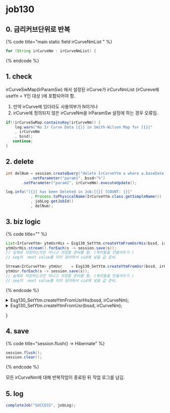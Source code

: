 # job130

## 0. 금리커브단위로 반복

{% code title="main static field irCurveNmList " %}
```java
for (String irCurveNm : irCurveNmList) {
```
{% endcode %}

## 1. check

irCurveSwMap(IrParamSw) 에서 설정된  irCurve가  irCurvNmList (irCureve에 useYn = Y인 대상 )에 포함되어야 함.&#x20;

1. 만약 irCurve에 있더라도 사용여부가 N이거나&#x20;
2. irCurve에 정의되지 않은 irCurveNm을 IrParamSw 설정에 하는 경우 오류임.&#x20;

```java
if(!irCurveSwMap.containsKey(irCurveNm)) { 
	log.warn("No Ir Curve Data [{}] in Smith-Wilson Map for [{}]"
	, irCurveNm
	, bssd);						
   continue;
}
```

## 2. delete

```java
int delNum = session.createQuery("delete IrCurveYtm a where a.baseDate like :param1 and a.irCurveNm = :param2")
           .setParameter("param1", bssd+"%")				
	   .setParameter("param2", irCurveNm).executeUpdate();

log.info("[{}] has been Deleted in Job:[{}] [COUNT: {}]"
           , Process.toPhysicalName(IrCurveYtm.class.getSimpleName())
           , jobLog.getJobId()
           , delNum);
```

## 3. biz logic

{% code title="" %}
```java
List<IrCurveYtm> ytmUsrHis = Esg130_SetYtm.createYtmFromUsrHis(bssd, irCurveNm);
ytmUsrHis.stream().forEach(s -> session.save(s));
// 실제로 저장하는것은 아니고 저장할 준비를 함. (쿼리들을 만들어두기 )
// seq의  next value를 미리 읽어와서 sid에 넣을 값 준비. 

Stream<IrCurveYtm> ytmUsr    = Esg130_SetYtm.createYtmFromUsr(bssd, irCurveNm);
ytmUsr.forEach(s -> session.save(s)); 
// 실제로 저장하는것은 아니고 저장할 준비를 함. (쿼리들을 만들어두기 )
// seq의  next value를 미리 읽어와서 sid에 넣을 값 준비. 
```
{% endcode %}

<details>

<summary>Esg130_SetYtm.createYtmFromUsrHis(bssd, irCurveNm);</summary>

{% code title="IrCurveYtmUsrHis" %}
```java
List<IrCurveYtm>       ytmList    = new ArrayList<IrCurveYtm>();		
List<String>           ytmTen     = Arrays.asList("M0003", "M0006", "M0009", "M0012", "M0018", "M0024", "M0030", "M0036", "M0048", "M0060", "M0084", "M0120", "M0180", "M0240", "M0360", "M0600");		
List<IrCurveYtmUsrHis> ytmUsrList = IrCurveYtmDao.getIrCurveYtmUsrHis(bssd, irCurveNm);

double toReal = 0.01;
// (단위변환 : % -> Real number)
int    digit  = 7;    
	
for(IrCurveYtmUsrHis usr : ytmUsrList) {
	
 for(int i=0; i<16; i++) {
  IrCurveYtm ytm = new IrCurveYtm();			
  
  ytm.setBaseDate(usr.getBaseDate());				
  ytm.setIrCurveNm(irCurveNm);				
  ytm.setIrCurve(usr.getIrCurve());				
  ytm.setMatCd(ytmTen.get(i));
    //  base tenor가 일정한 간격이 아니라 loop 처리가 어려움 ㅠ 
  if     (i==0)  {ytm.setYtm(round(StringUtil.objectToPrimitive(usr.getYtmM0003(), 0.0) * toReal, digit)); }
  else if(i==1)  {ytm.setYtm(round(StringUtil.objectToPrimitive(usr.getYtmM0006(), 0.0) * toReal, digit)); }
  else if(i==2)  {ytm.setYtm(round(StringUtil.objectToPrimitive(usr.getYtmM0009(), 0.0) * toReal, digit)); }
  else if(i==3)  {ytm.setYtm(round(StringUtil.objectToPrimitive(usr.getYtmM0012(), 0.0) * toReal, digit)); }
  else if(i==4)  {ytm.setYtm(round(StringUtil.objectToPrimitive(usr.getYtmM0018(), 0.0) * toReal, digit)); }
  else if(i==5)  {ytm.setYtm(round(StringUtil.objectToPrimitive(usr.getYtmM0024(), 0.0) * toReal, digit)); }
  else if(i==6)  {ytm.setYtm(round(StringUtil.objectToPrimitive(usr.getYtmM0030(), 0.0) * toReal, digit)); }
  else if(i==7)  {ytm.setYtm(round(StringUtil.objectToPrimitive(usr.getYtmM0036(), 0.0) * toReal, digit)); }
  else if(i==8)  {ytm.setYtm(round(StringUtil.objectToPrimitive(usr.getYtmM0048(), 0.0) * toReal, digit)); }
  else if(i==9)  {ytm.setYtm(round(StringUtil.objectToPrimitive(usr.getYtmM0060(), 0.0) * toReal, digit)); }
  else if(i==10) {ytm.setYtm(round(StringUtil.objectToPrimitive(usr.getYtmM0084(), 0.0) * toReal, digit)); }
  else if(i==11) {ytm.setYtm(round(StringUtil.objectToPrimitive(usr.getYtmM0120(), 0.0) * toReal, digit)); }
  else if(i==12) {ytm.setYtm(round(StringUtil.objectToPrimitive(usr.getYtmM0180(), 0.0) * toReal, digit)); }
  else if(i==13) {ytm.setYtm(round(StringUtil.objectToPrimitive(usr.getYtmM0240(), 0.0) * toReal, digit)); }
  else if(i==14) {ytm.setYtm(round(StringUtil.objectToPrimitive(usr.getYtmM0360(), 0.0) * toReal, digit)); }
  else {	  ytm.setYtm(round(StringUtil.objectToPrimitive(usr.getYtmM0600(), 0.0) * toReal, digit)); }
  
  ytm.setModifiedBy(jobId);
  ytm.setUpdateDate(LocalDateTime.now());
            
  ytmList.add(ytm);
 }				
}
log.info("{}({}) creates {} results from [{}]. They are inserted into [{}] Table", jobId, EJob.valueOf(jobId).getJobName(), ytmList.size(), toPhysicalName(IrCurveYtmUsrHis.class.getSimpleName()), toPhysicalName(IrCurveYtm.class.getSimpleName()));

return ytmList;

```
{% endcode %}

</details>

<details>

<summary>Esg130_SetYtm.createYtmFromUsr(bssd, irCurveNm);</summary>

{% code title="IrCurveYtmUs" %}
```java
public static Stream<IrCurveYtm> createYtmFromUsr
                   (String bssd, String irCurveNm) {

  return IrCurveYtmDao.getIrCurveYtmUsr(bssd)
                     .filter(s->s.getIrCurveNm().equals(irCurveNm))
                     .map(s->Esg130_SetYtm.buildFromYtmUsr(s));
}
```
{% endcode %}

{% code title="buildFromYtmUsr" %}
```java
private static IrCurveYtm buildFromYtmUsr(IrCurveYtmUsr ytmUsr) {

double toReal = 1; // 단위변환 없음 : 그대로
int    digit  = 7;    

return IrCurveYtm.builder()
            .baseDate (ytmUsr.getBaseDate())
            .irCurve  (ytmUsr.getIrCurve())
            .irCurveNm(ytmUsr.getIrCurveNm())
            .matCd    (ytmUsr.getMatCd())
            .ytm(round(StringUtil.objectToPrimitive(ytmUsr.getYtm(), 0.0) 
                        * toReal, digit))
    .build();
}
```
{% endcode %}

<mark style="color:red;">**todo : StringUtil.objectToPrimitive !!**</mark>

</details>

}

## 4. save

{% code title="session.flush() -> Hibernate" %}
```java
session.flush();
session.clear();
```
{% endcode %}

모든 irCurveNm에 대해 반복작업이 종료된 뒤 작업 로그를 남김.&#x20;

## 5. log

```java
completeJob("SUCCESS", jobLog);
```

&#x20;
